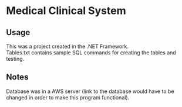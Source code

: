 # Medical Clinical System

## Usage
This was a project created in the .NET Framework.  
Tables.txt contains sample SQL commands for creating the tables and testing.  

## Notes
Database was in a AWS server (link to the database would have to be changed in order to make this program functional).  
